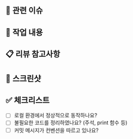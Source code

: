 ## 🔗 관련 이슈

## 🔧 작업 내용

## 📋 리뷰 참고사항

## 📸 스크린샷

## ✅ 체크리스트

- [ ] 로컬 환경에서 정상적으로 동작하나요?
- [ ] 불필요한 코드를 정리하였나요? (주석, print 함수 등)
- [ ] 커밋 메시지가 컨벤션을 따르고 있나요?
